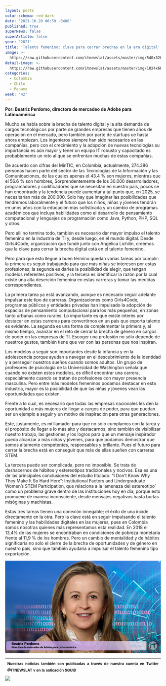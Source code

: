 ```yaml
---
layout: posts
color-schema: red-dark
date: '2021-10-20 06:50 -0400'
published: true
superNews: false
superArticle: false
year: '2021'
title: 'Talento femenino: clave para cerrar brechas en la era digital'
image: >-
  https://raw.githubusercontent.com/itnewslat/assets/master/img/540x320/Beatriz-Perdomo-p.jpg
detail-image: >-
  https://raw.githubusercontent.com/itnewslat/assets/master/img/1024x680/Beatriz-Perdomo-g.jpg
categories:
  - Colombia
  - Chile
  - Panama
week: '42'
---
```

**Por: Beatriz Perdomo, directora de mercadeo de Adobe para Latinoamérica**

Mucho se habla sobre la brecha de talento digital y la alta demanda de cargos tecnológicos por parte de grandes empresas que tienen años de operación en el mercado, pero también por parte de  startups ue hasta ahora empiezan. Los ingenieros siempre han sido necesarios en las compañías, pero con el crecimiento y la adopción de nuevas tecnologías su importancia es aún mayor y tener un equipo IT robusto y capacitado es probablemente un reto al que se enfrentan muchas de estas compañías.

De acuerdo con cifras del MinTIC, en Colombia, actualmente, 274.386 personas hacen parte del sector de las Tecnologías de la Información y las Comunicaciones, de las cuales apenas el 43.4 % son mujeres, mientras que el 56.6 % son hombres, Sorprendentemente de los 30.000 desarrolladores, programadores y codificadores que se necesitan en nuestro país, pocos se han encontrado y la tendencia puede aumentar a tal punto que, en 2025, se necesitarían más de 200.000. Solo hay que imaginar las posibilidades que tendremos laboralmente y el futuro que los niños, niñas y jóvenes tendrán en unos años con la educación más sofisticada y un cambio de programas académicos que incluya habilidades como el desarrollo de pensamiento computacional y lenguajes de programación como Java, Python, PHP, SQL y otros.

Pero allí no termina todo, también es necesario dar mayor impulso el talento femenino en la industria de TI y, desde luego, en el mundo digital. Desde Girls4Code, organización que fundé junto con Angélica Lichilin, creemos que la clave para cerrar la brecha digital está en el talento femenino. 

Pero para que esto llegue a buen término quedan varias tareas por cumplir: la primera es seguir trabajando para que más niñas se interesen por estas profesiones; la segunda es darles la posibilidad de elegir, que tengan modelos referentes positivos, y la tercera es identificar la razón por la cual existe una alta deserción femenina en estas carreras y tomar las medidas correspondientes.

La primera tarea ya está avanzando, aunque es necesario seguir adelante impulsar este tipo de carreras. Organizaciones como Girls4Code, programas públicos y entidades privadas han impulsado la adopción de espacios de pensamiento computacional para los más pequeños, en zonas tanto urbanas como rurales. Lo importante es que existe interés por destacar en estas carreras para convertirnos en un país que exporta talento es evidente. 
La segunda es una forma de complementar la primera y, al mismo tiempo, avanzar en el reto de cerrar la brecha de género en cargos de poder en las empresas de TI. Escoger una profesión no sólo depende de nuestros gustos, también tiene que ver con las personas que nos inspiran. 

Los modelos a seguir son importantes desde la infancia y en la adolescencia porque ayudan a navegar en el descubrimiento de la identidad y a perseguir nuestros sueños cuando somos adultos. Un grupo de profesores de psicología de la Universidad de Washington señala que cuando no existen estos modelos, es difícil encontrar una carrera, especialmente cuando se tratan de profesiones con mayor presencia masculina. Pero entre más modelos femeninos podamos destacar en esta industria, mayor es la posibilidad de que las niñas y jóvenes vean las oportunidades que existen.

Frente a lo cual, es necesario que todas las empresas nacionales les den la oportunidad a más mujeres de llegar a cargos de poder, para que puedan ser un ejemplo a seguir y un motivo de inspiración para otras generaciones.

Este, justamente, es mi llamado: para que no solo cumplamos con la tarea y el propósito de llegar a lo más alto y destacarnos, sino también de visibilizar nuestro trabajo, las gestiones y los logros para que un mensaje inspirador pueda alcanzar a más niñas y jóvenes, para que podamos demostrar que somos altamente competentes, responsables y brillante. Pues el futuro para cerrar la brecha está en conseguir que más de ellas sueñen con carreras STEM. 

La tercera puede ser complicada, pero no imposible. Se trata de deshacernos de hábitos y estereotipos tradicionales y nocivos. Esa es una de las principales conclusiones del estudio titulado: “I Don’t Know Why They Make It So Hard Here”: Institutional Factors and Undergraduate Women’s STEM Participation, que relaciona a la ‘amenaza del estereotipo’ como un problema grave dentro de las instituciones hoy en día, porque esto promueve de manera inconsciente, desde mensajes negativos hasta burlas misóginas y machistas.

Estas tres tareas tienen una conexión innegable; el éxito de una incide directamente en la otra. Pero la clave está en seguir impulsando el talento femenino y las habilidades digitales en las mujeres, pues en Colombia somos nosotras quienes más representamos esta realidad. En 2018 el 13,4% de las mujeres se encontraban en condiciones de pobreza monetaria frente al 11,9 % de los hombres. Pero un cambio de mentalidad y de hábitos significaría no solo el cierre de la brecha de oportunidades y de género en nuestro país, sino que también ayudaría a impulsar el talento femenino tipo exportación.

![](https://raw.githubusercontent.com/itnewslat/assets/master/img/540x320/Beatriz-Perdomo-p.jpg)

<table style="height: 42px;" width="569">
<tbody>
<tr>
<td style="text-align: justify;"><sub><strong>Nuestras noticias también son publicadas a través de nuestra cuenta en Twitter <a href="https://twitter.com/itnewslat?lang=es">@ITNEWSLAT</a> y en la aplicación <a href="https://squidapp.co/en/">SQUID</a></strong></sub></td>
</tr>
</tbody>
</table>

<img src="https://tracker.metricool.com/c3po.jpg?hash=56f88a41e39ab42c063cc51676587a04"/>
